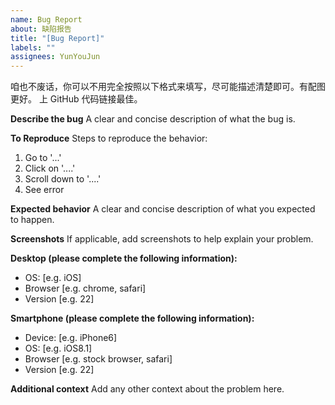 ```yaml
---
name: Bug Report
about: 缺陷报告
title: "[Bug Report]"
labels: ""
assignees: YunYouJun
---
```


<!-- 请在标题中简要概括。 -->

咱也不废话，你可以不用完全按照以下格式来填写，尽可能描述清楚即可。有配图更好。
上 GitHub 代码链接最佳。

<!-- 记得先查看是否已有类似 ISSUE -->

**Describe the bug**
A clear and concise description of what the bug is.

**To Reproduce**
Steps to reproduce the behavior:

1. Go to '...'
2. Click on '....'
3. Scroll down to '....'
4. See error

**Expected behavior**
A clear and concise description of what you expected to happen.

**Screenshots**
If applicable, add screenshots to help explain your problem.

**Desktop (please complete the following information):**

- OS: [e.g. iOS]
- Browser [e.g. chrome, safari]
- Version [e.g. 22]

**Smartphone (please complete the following information):**

- Device: [e.g. iPhone6]
- OS: [e.g. iOS8.1]
- Browser [e.g. stock browser, safari]
- Version [e.g. 22]

**Additional context**
Add any other context about the problem here.
